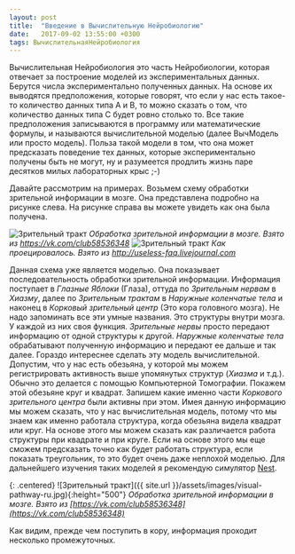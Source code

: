 ```yaml
---
layout: post
title:  "Введение в Вычислительную Нейробиологию"
date:   2017-09-02 13:55:00 +0300
tags: ВычислительнаяНейробиология
---
```


Вычислительная Нейробиология это часть Нейробиологии, которая отвечает за построение моделей из экспериментальных данных. Берутся числа экспериментально полученных данных. На основе их выводятся предположения, которые говорят, что если у нас есть такое-то количество данных типа A и B, то можно сказать о том, что количество данных типа C будет ровно столько то. Все такие предположения записываются в программу или математические формулы, и называются вычислительной моделью (далее ВычМодель или просто модель). Польза такой модели в том, что она может предсказать поведение тех данных, которые экспериментально получены быть не могут, ну и разумеется продлить жизнь паре десятков милых лабораторных крыс ;-)

Давайте рассмотрим на примерах. Возьмем схему обработки зрительной информации в мозге. Она представлена подробно на рисунке слева. На рисунке справа вы можете увидеть как она была получена.

<p class="centered">
  <span class="half-width">
    <img src="{{ site.url }}/assets/images/computational-neurobilogy-intro/visual-pathway-ru.jpg" alt="Зрительный тракт">
    <em>Обработка зрительной информации в мозге. Взято из <a href="https://vk.com/club58536348">https://vk.com/club58536348</a></em>
  </span>
  <span class="half-width" style="vertical-align: top">
    <img src="{{ site.url }}/assets/images/computational-neurobilogy-intro/visual-pathway-view.png" alt="Зрительный тракт">
    <em>Как проецировалось. Взято из <a href="http://useless-faq.livejournal.com/12497311.html">http://useless-faq.livejournal.com</a></em>
  </span>
</p>

Данная схема уже является моделью. Она показывает последовательность обработки зрительной информации. Информация поступает в *Глазные Яблоки* (Глаза), оттуда по *Зрительным нервам* в *Хиазму*, далее по *Зрительным трактам* в *Наружные коленчатые тела* и наконец в *Корковый зрительный центр* (Это кора головного мозга). Не надо запоминать все эти умные названия. Это структуры внутри мозга. У каждой из них своя функция. *Зрительные нервы* просто передают информацию от одной структуры к другой. *Наружные коленчатые тела* обрабатывают полученную информацию и передают ее дальше и так далее. Гораздо интереснее сделать эту модель вычислительной.
Допустим, что у нас есть обезьяна, у которой мы можем регистрировать активность выше упомянутых структур (*Хиазма* и т.д.). Обычно это делается с помощью Компьютерной Томографии. Покажем этой обезьяне круг и квадрат. Запишем какие именно части *Коркового зрительного центра* были активны при этом. Имея данную информацию мы можем сказать, что у нас вычислительная модель, потому что мы знаем как именно работала структура, когда обезьяна видела квадрат или круг. На основе этого мы можем сказать как различается работа структуры при квадрате и при круге. Если на основе этого мы еще сможем предсказать точно как будет работать структура, если показать треугольник, то это будет очень даже неплохой моделью. Для дальнейшего изучения таких моделей я рекомендую симулятор [Nest](http://www.nest-simulator.org/).





{: .centered}
![Зрительный тракт]({{ site.url }}/assets/images/visual-pathway-ru.jpg){:height="500"}
*Обработка зрительной информации в мозге. Взято из [https://vk.com/club58536348](https://vk.com/club58536348)*

Как видим, прежде чем поступить в кору, информация проходит несколько промежуточных.
